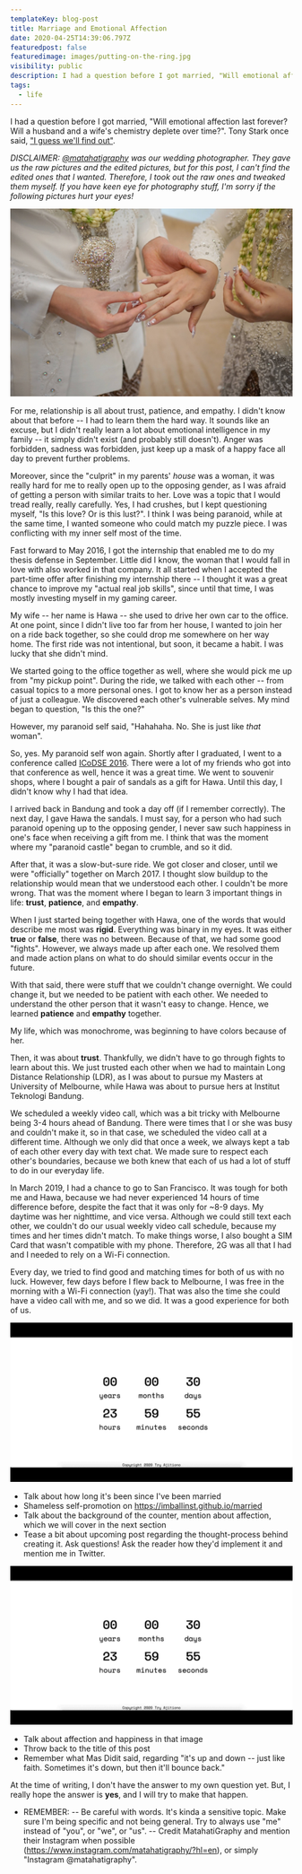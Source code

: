 ```yaml
---
templateKey: blog-post
title: Marriage and Emotional Affection
date: 2020-04-25T14:39:06.797Z
featuredpost: false
featuredimage: images/putting-on-the-ring.jpg
visibility: public
description: I had a question before I got married, "Will emotional affection last forever? Will a husband and a wife's chemistry deplete over time?"
tags:
  - life
---
```


I had a question before I got married, "Will emotional affection last forever? Will a husband and a wife's chemistry deplete over time?". Tony Stark once said, ["I guess we'll find out"](https://www.imdb.com/title/tt0848228/characters/nm0000375).

_DISCLAIMER: [@matahatigraphy](https://www.instagram.com/matahatigraphy/?hl=en) was our wedding photographer. They gave us the raw pictures and the edited pictures, but for this post, I can't find the edited ones that I wanted. Therefore, I took out the raw ones and tweaked them myself. If you have keen eye for photography stuff, I'm sorry if the following pictures hurt your eyes!_

<!-- What relationship is about. -->

![Hopefully my first and last wedding ring. Credits: Instagram @matahatigraphy.](images/putting-on-the-ring.jpg)

For me, relationship is all about trust, patience, and empathy. I didn't know about that before -- I had to learn them the hard way. It sounds like an excuse, but I didn't really learn a lot about emotional intelligence in my family -- it simply didn't exist (and probably still doesn't). Anger was forbidden, sadness was forbidden, just keep up a mask of a happy face all day to prevent further problems.

Moreover, since the "culprit" in my parents' _house_ was a woman, it was really hard for me to really open up to the opposing gender, as I was afraid of getting a person with similar traits to her. Love was a topic that I would tread really, really carefully. Yes, I had crushes, but I kept questioning myself, "Is this love? Or is this lust?". I think I was being paranoid, while at the same time, I wanted someone who could match my puzzle piece. I was conflicting with my inner self most of the time.

Fast forward to May 2016, I got the internship that enabled me to do my thesis defense in September. Little did I know, the woman that I would fall in love with also worked in that company. It all started when I accepted the part-time offer after finishing my internship there -- I thought it was a great chance to improve my "actual real job skills", since until that time, I was mostly investing myself in my gaming career.

My wife -- her name is Hawa -- she used to drive her own car to the office. At one point, since I didn't live too far from her house, I wanted to join her on a ride back together, so she could drop me somewhere on her way home. The first ride was not intentional, but soon, it became a habit. I was lucky that she didn't mind.

We started going to the office together as well, where she would pick me up from "my pickup point". During the ride, we talked with each other -- from casual topics to a more personal ones. I got to know her as a person instead of just a colleague. We discovered each other's vulnerable selves. My mind began to question, "Is this the one?"

However, my paranoid self said, "Hahahaha. No. She is just like _that_ woman".

So, yes. My paranoid self won again. Shortly after I graduated, I went to a conference called [ICoDSE 2016](https://eventegg.com/icodse-2016/). There were a lot of my friends who got into that conference as well, hence it was a great time. We went to souvenir shops, where I bought a pair of sandals as a gift for Hawa. Until this day, I didn't know why I had that idea.

I arrived back in Bandung and took a day off (if I remember correctly). The next day, I gave Hawa the sandals. I must say, for a person who had such paranoid opening up to the opposing gender, I never saw such happiness in one's face when receiving a gift from me. I think that was the moment where my "paranoid castle" began to crumble, and so it did.

After that, it was a slow-but-sure ride. We got closer and closer, until we were "officially" together on March 2017. I thought slow buildup to the relationship would mean that we understood each other. I couldn't be more wrong. That was the moment where I began to learn 3 important things in life: **trust**, **patience**, and **empathy**.

<!-- Empathy and patience. -->

When I just started being together with Hawa, one of the words that would describe me most was **rigid**. Everything was binary in my eyes. It was either **true** or **false**, there was no between. Because of that, we had some good "fights". However, we always made up after each one. We resolved them and made action plans on what to do should similar events occur in the future.

With that said, there were stuff that we couldn't change overnight. We could change it, but we needed to be patient with each other. We needed to understand the other person that it wasn't easy to change. Hence, we learned **patience** and **empathy** together.

My life, which was monochrome, was beginning to have colors because of her.

<!-- Trust. -->

Then, it was about **trust**. Thankfully, we didn't have to go through fights to learn about this. We just trusted each other when we had to maintain Long Distance Relationship (LDR), as I was about to pursue my Masters at University of Melbourne, while Hawa was about to pursue hers at Institut Teknologi Bandung.

We scheduled a weekly video call, which was a bit tricky with Melbourne being 3-4 hours ahead of Bandung. There were times that I or she was busy and couldn't make it, so in that case, we scheduled the video call at a different time. Although we only did that once a week, we always kept a tab of each other every day with text chat. We made sure to respect each other's boundaries, because we both knew that each of us had a lot of stuff to do in our everyday life.

In March 2019, I had a chance to go to San Francisco. It was tough for both me and Hawa, because we had never experienced 14 hours of time difference before, despite the fact that it was only for ~8-9 days. My daytime was her nighttime, and vice versa. Although we could still text each other, we couldn't do our usual weekly video call schedule, because my times and her times didn't match. To make things worse, I also bought a SIM Card that wasn't compatible with my phone. Therefore, 2G was all that I had and I needed to rely on a Wi-Fi connection.

Every day, we tried to find good and matching times for both of us with no luck. However, few days before I flew back to Melbourne, I was free in the morning with a Wi-Fi connection (yay!). That was also the time she could have a video call with me, and so we did. It was a good experience for both of us.

<!-- Talk about the build-up to wedding. -->

<!-- Talk about the relation between emotional affection and the 3 aspects above. -->

![A GIF capture of the last seconds before we entered our full 1 month of marriage.](images/married-timer.gif)

- Talk about how long it's been since I've been married
- Shameless self-promotion on https://imballinst.github.io/married
- Talk about the background of the counter, mention about affection, which we will cover in the next section
- Tease a bit about upcoming post regarding the thought-process behind creating it. Ask questions! Ask the reader how they'd implement it and mention me in Twitter.

![When we are old, will we still see each other like we did in this picture?](images/married-timer.gif)

- Talk about affection and happiness in that image
- Throw back to the title of this post
- Remember what Mas Didit said, regarding "it's up and down -- just like faith. Sometimes it's down, but then it'll bounce back."

At the time of writing, I don't have the answer to my own question yet. But, I really hope the answer is **yes**, and I will try to make that happen.

- REMEMBER:
  -- Be careful with words. It's kinda a sensitive topic. Make sure I'm being specific and not being general. Try to always use "me" instead of "you", or "we", or "us".
  -- Credit MatahatiGraphy and mention their Instagram when possible (https://www.instagram.com/matahatigraphy/?hl=en), or simply "Instagram @matahatigraphy".
